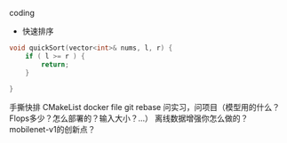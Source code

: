 


coding
- 快速排序
```cpp
void quickSort(vector<int>& nums, l, r) {
    if ( l >= r ) {
        return;
    }
    
}
```

手撕快排
CMakeList
docker file
git rebase
问实习，问项目（模型用的什么？Flops多少？怎么部署的？输入大小？...）
离线数据增强你怎么做的？
mobilenet-v1的创新点？
